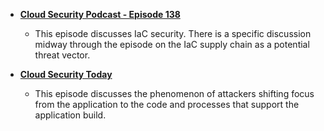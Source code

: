 - [**Cloud Security Podcast - Episode 138**](https://cloudsecuritypodcast.libsyn.com/ep138-terraform-for-security-teams-how-to-use-iac-to-secure-the-cloud)
  - This episode discusses IaC security. There is a specific discussion midway through the episode on the IaC supply chain as a potential threat vector.

- [**Cloud Security Today**](https://www.cloudsecuritytoday.com/1723279/13240472-appsec-engineering-attackers-and-defense)
  - This episode discusses the phenomenon of attackers shifting focus from the application to the code and processes that support the application build.
